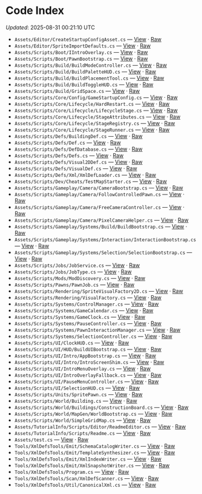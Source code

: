 # Code Index

_Updated_: 2025-08-31 00:21:10 UTC

- `Assets/Editor/CreateStartupConfigAsset.cs` — [View](https://github.com/Natangry/FantasyColony/blob/main/Assets/Editor/CreateStartupConfigAsset.cs) · [Raw](https://raw.githubusercontent.com/Natangry/FantasyColony/main/Assets/Editor/CreateStartupConfigAsset.cs)
- `Assets/Editor/SpriteImportDefaults.cs` — [View](https://github.com/Natangry/FantasyColony/blob/main/Assets/Editor/SpriteImportDefaults.cs) · [Raw](https://raw.githubusercontent.com/Natangry/FantasyColony/main/Assets/Editor/SpriteImportDefaults.cs)
- `Assets/Scripts/Boot/IIntroOverlay.cs` — [View](https://github.com/Natangry/FantasyColony/blob/main/Assets/Scripts/Boot/IIntroOverlay.cs) · [Raw](https://raw.githubusercontent.com/Natangry/FantasyColony/main/Assets/Scripts/Boot/IIntroOverlay.cs)
- `Assets/Scripts/Boot/PawnBootstrap.cs` — [View](https://github.com/Natangry/FantasyColony/blob/main/Assets/Scripts/Boot/PawnBootstrap.cs) · [Raw](https://raw.githubusercontent.com/Natangry/FantasyColony/main/Assets/Scripts/Boot/PawnBootstrap.cs)
- `Assets/Scripts/Build/BuildModeController.cs` — [View](https://github.com/Natangry/FantasyColony/blob/main/Assets/Scripts/Build/BuildModeController.cs) · [Raw](https://raw.githubusercontent.com/Natangry/FantasyColony/main/Assets/Scripts/Build/BuildModeController.cs)
- `Assets/Scripts/Build/BuildPaletteHUD.cs` — [View](https://github.com/Natangry/FantasyColony/blob/main/Assets/Scripts/Build/BuildPaletteHUD.cs) · [Raw](https://raw.githubusercontent.com/Natangry/FantasyColony/main/Assets/Scripts/Build/BuildPaletteHUD.cs)
- `Assets/Scripts/Build/BuildPlacementTool.cs` — [View](https://github.com/Natangry/FantasyColony/blob/main/Assets/Scripts/Build/BuildPlacementTool.cs) · [Raw](https://raw.githubusercontent.com/Natangry/FantasyColony/main/Assets/Scripts/Build/BuildPlacementTool.cs)
- `Assets/Scripts/Build/BuildToggleHUD.cs` — [View](https://github.com/Natangry/FantasyColony/blob/main/Assets/Scripts/Build/BuildToggleHUD.cs) · [Raw](https://raw.githubusercontent.com/Natangry/FantasyColony/main/Assets/Scripts/Build/BuildToggleHUD.cs)
- `Assets/Scripts/Build/GridSpace.cs` — [View](https://github.com/Natangry/FantasyColony/blob/main/Assets/Scripts/Build/GridSpace.cs) · [Raw](https://raw.githubusercontent.com/Natangry/FantasyColony/main/Assets/Scripts/Build/GridSpace.cs)
- `Assets/Scripts/Core/Config/GameStartupConfig.cs` — [View](https://github.com/Natangry/FantasyColony/blob/main/Assets/Scripts/Core/Config/GameStartupConfig.cs) · [Raw](https://raw.githubusercontent.com/Natangry/FantasyColony/main/Assets/Scripts/Core/Config/GameStartupConfig.cs)
- `Assets/Scripts/Core/Lifecycle/HardRestart.cs` — [View](https://github.com/Natangry/FantasyColony/blob/main/Assets/Scripts/Core/Lifecycle/HardRestart.cs) · [Raw](https://raw.githubusercontent.com/Natangry/FantasyColony/main/Assets/Scripts/Core/Lifecycle/HardRestart.cs)
- `Assets/Scripts/Core/Lifecycle/LifecycleStage.cs` — [View](https://github.com/Natangry/FantasyColony/blob/main/Assets/Scripts/Core/Lifecycle/LifecycleStage.cs) · [Raw](https://raw.githubusercontent.com/Natangry/FantasyColony/main/Assets/Scripts/Core/Lifecycle/LifecycleStage.cs)
- `Assets/Scripts/Core/Lifecycle/StageAttributes.cs` — [View](https://github.com/Natangry/FantasyColony/blob/main/Assets/Scripts/Core/Lifecycle/StageAttributes.cs) · [Raw](https://raw.githubusercontent.com/Natangry/FantasyColony/main/Assets/Scripts/Core/Lifecycle/StageAttributes.cs)
- `Assets/Scripts/Core/Lifecycle/StageRegistry.cs` — [View](https://github.com/Natangry/FantasyColony/blob/main/Assets/Scripts/Core/Lifecycle/StageRegistry.cs) · [Raw](https://raw.githubusercontent.com/Natangry/FantasyColony/main/Assets/Scripts/Core/Lifecycle/StageRegistry.cs)
- `Assets/Scripts/Core/Lifecycle/StageRunner.cs` — [View](https://github.com/Natangry/FantasyColony/blob/main/Assets/Scripts/Core/Lifecycle/StageRunner.cs) · [Raw](https://raw.githubusercontent.com/Natangry/FantasyColony/main/Assets/Scripts/Core/Lifecycle/StageRunner.cs)
- `Assets/Scripts/Defs/BuildingDef.cs` — [View](https://github.com/Natangry/FantasyColony/blob/main/Assets/Scripts/Defs/BuildingDef.cs) · [Raw](https://raw.githubusercontent.com/Natangry/FantasyColony/main/Assets/Scripts/Defs/BuildingDef.cs)
- `Assets/Scripts/Defs/Def.cs` — [View](https://github.com/Natangry/FantasyColony/blob/main/Assets/Scripts/Defs/Def.cs) · [Raw](https://raw.githubusercontent.com/Natangry/FantasyColony/main/Assets/Scripts/Defs/Def.cs)
- `Assets/Scripts/Defs/DefDatabase.cs` — [View](https://github.com/Natangry/FantasyColony/blob/main/Assets/Scripts/Defs/DefDatabase.cs) · [Raw](https://raw.githubusercontent.com/Natangry/FantasyColony/main/Assets/Scripts/Defs/DefDatabase.cs)
- `Assets/Scripts/Defs/Defs.cs` — [View](https://github.com/Natangry/FantasyColony/blob/main/Assets/Scripts/Defs/Defs.cs) · [Raw](https://raw.githubusercontent.com/Natangry/FantasyColony/main/Assets/Scripts/Defs/Defs.cs)
- `Assets/Scripts/Defs/Visual2DDef.cs` — [View](https://github.com/Natangry/FantasyColony/blob/main/Assets/Scripts/Defs/Visual2DDef.cs) · [Raw](https://raw.githubusercontent.com/Natangry/FantasyColony/main/Assets/Scripts/Defs/Visual2DDef.cs)
- `Assets/Scripts/Defs/VisualDef.cs` — [View](https://github.com/Natangry/FantasyColony/blob/main/Assets/Scripts/Defs/VisualDef.cs) · [Raw](https://raw.githubusercontent.com/Natangry/FantasyColony/main/Assets/Scripts/Defs/VisualDef.cs)
- `Assets/Scripts/Defs/Xml/XmlDefLoader.cs` — [View](https://github.com/Natangry/FantasyColony/blob/main/Assets/Scripts/Defs/Xml/XmlDefLoader.cs) · [Raw](https://raw.githubusercontent.com/Natangry/FantasyColony/main/Assets/Scripts/Defs/Xml/XmlDefLoader.cs)
- `Assets/Scripts/Dev/Cheats/TestMapStarter.cs` — [View](https://github.com/Natangry/FantasyColony/blob/main/Assets/Scripts/Dev/Cheats/TestMapStarter.cs) · [Raw](https://raw.githubusercontent.com/Natangry/FantasyColony/main/Assets/Scripts/Dev/Cheats/TestMapStarter.cs)
- `Assets/Scripts/Gameplay/Camera/CameraBootstrap.cs` — [View](https://github.com/Natangry/FantasyColony/blob/main/Assets/Scripts/Gameplay/Camera/CameraBootstrap.cs) · [Raw](https://raw.githubusercontent.com/Natangry/FantasyColony/main/Assets/Scripts/Gameplay/Camera/CameraBootstrap.cs)
- `Assets/Scripts/Gameplay/Camera/FollowControlledPawn.cs` — [View](https://github.com/Natangry/FantasyColony/blob/main/Assets/Scripts/Gameplay/Camera/FollowControlledPawn.cs) · [Raw](https://raw.githubusercontent.com/Natangry/FantasyColony/main/Assets/Scripts/Gameplay/Camera/FollowControlledPawn.cs)
- `Assets/Scripts/Gameplay/Camera/FreeCameraController.cs` — [View](https://github.com/Natangry/FantasyColony/blob/main/Assets/Scripts/Gameplay/Camera/FreeCameraController.cs) · [Raw](https://raw.githubusercontent.com/Natangry/FantasyColony/main/Assets/Scripts/Gameplay/Camera/FreeCameraController.cs)
- `Assets/Scripts/Gameplay/Camera/PixelCameraHelper.cs` — [View](https://github.com/Natangry/FantasyColony/blob/main/Assets/Scripts/Gameplay/Camera/PixelCameraHelper.cs) · [Raw](https://raw.githubusercontent.com/Natangry/FantasyColony/main/Assets/Scripts/Gameplay/Camera/PixelCameraHelper.cs)
- `Assets/Scripts/Gameplay/Systems/Build/BuildBootstrap.cs` — [View](https://github.com/Natangry/FantasyColony/blob/main/Assets/Scripts/Gameplay/Systems/Build/BuildBootstrap.cs) · [Raw](https://raw.githubusercontent.com/Natangry/FantasyColony/main/Assets/Scripts/Gameplay/Systems/Build/BuildBootstrap.cs)
- `Assets/Scripts/Gameplay/Systems/Interaction/InteractionBootstrap.cs` — [View](https://github.com/Natangry/FantasyColony/blob/main/Assets/Scripts/Gameplay/Systems/Interaction/InteractionBootstrap.cs) · [Raw](https://raw.githubusercontent.com/Natangry/FantasyColony/main/Assets/Scripts/Gameplay/Systems/Interaction/InteractionBootstrap.cs)
- `Assets/Scripts/Gameplay/Systems/Selection/SelectionBootstrap.cs` — [View](https://github.com/Natangry/FantasyColony/blob/main/Assets/Scripts/Gameplay/Systems/Selection/SelectionBootstrap.cs) · [Raw](https://raw.githubusercontent.com/Natangry/FantasyColony/main/Assets/Scripts/Gameplay/Systems/Selection/SelectionBootstrap.cs)
- `Assets/Scripts/Jobs/JobService.cs` — [View](https://github.com/Natangry/FantasyColony/blob/main/Assets/Scripts/Jobs/JobService.cs) · [Raw](https://raw.githubusercontent.com/Natangry/FantasyColony/main/Assets/Scripts/Jobs/JobService.cs)
- `Assets/Scripts/Jobs/JobType.cs` — [View](https://github.com/Natangry/FantasyColony/blob/main/Assets/Scripts/Jobs/JobType.cs) · [Raw](https://raw.githubusercontent.com/Natangry/FantasyColony/main/Assets/Scripts/Jobs/JobType.cs)
- `Assets/Scripts/Mods/ModDiscovery.cs` — [View](https://github.com/Natangry/FantasyColony/blob/main/Assets/Scripts/Mods/ModDiscovery.cs) · [Raw](https://raw.githubusercontent.com/Natangry/FantasyColony/main/Assets/Scripts/Mods/ModDiscovery.cs)
- `Assets/Scripts/Pawns/PawnJob.cs` — [View](https://github.com/Natangry/FantasyColony/blob/main/Assets/Scripts/Pawns/PawnJob.cs) · [Raw](https://raw.githubusercontent.com/Natangry/FantasyColony/main/Assets/Scripts/Pawns/PawnJob.cs)
- `Assets/Scripts/Rendering/SpriteVisualFactory2D.cs` — [View](https://github.com/Natangry/FantasyColony/blob/main/Assets/Scripts/Rendering/SpriteVisualFactory2D.cs) · [Raw](https://raw.githubusercontent.com/Natangry/FantasyColony/main/Assets/Scripts/Rendering/SpriteVisualFactory2D.cs)
- `Assets/Scripts/Rendering/VisualFactory.cs` — [View](https://github.com/Natangry/FantasyColony/blob/main/Assets/Scripts/Rendering/VisualFactory.cs) · [Raw](https://raw.githubusercontent.com/Natangry/FantasyColony/main/Assets/Scripts/Rendering/VisualFactory.cs)
- `Assets/Scripts/Systems/ControlManager.cs` — [View](https://github.com/Natangry/FantasyColony/blob/main/Assets/Scripts/Systems/ControlManager.cs) · [Raw](https://raw.githubusercontent.com/Natangry/FantasyColony/main/Assets/Scripts/Systems/ControlManager.cs)
- `Assets/Scripts/Systems/GameCalendar.cs` — [View](https://github.com/Natangry/FantasyColony/blob/main/Assets/Scripts/Systems/GameCalendar.cs) · [Raw](https://raw.githubusercontent.com/Natangry/FantasyColony/main/Assets/Scripts/Systems/GameCalendar.cs)
- `Assets/Scripts/Systems/GameClock.cs` — [View](https://github.com/Natangry/FantasyColony/blob/main/Assets/Scripts/Systems/GameClock.cs) · [Raw](https://raw.githubusercontent.com/Natangry/FantasyColony/main/Assets/Scripts/Systems/GameClock.cs)
- `Assets/Scripts/Systems/PauseController.cs` — [View](https://github.com/Natangry/FantasyColony/blob/main/Assets/Scripts/Systems/PauseController.cs) · [Raw](https://raw.githubusercontent.com/Natangry/FantasyColony/main/Assets/Scripts/Systems/PauseController.cs)
- `Assets/Scripts/Systems/PawnInteractionManager.cs` — [View](https://github.com/Natangry/FantasyColony/blob/main/Assets/Scripts/Systems/PawnInteractionManager.cs) · [Raw](https://raw.githubusercontent.com/Natangry/FantasyColony/main/Assets/Scripts/Systems/PawnInteractionManager.cs)
- `Assets/Scripts/Systems/SelectionController.cs` — [View](https://github.com/Natangry/FantasyColony/blob/main/Assets/Scripts/Systems/SelectionController.cs) · [Raw](https://raw.githubusercontent.com/Natangry/FantasyColony/main/Assets/Scripts/Systems/SelectionController.cs)
- `Assets/Scripts/UI/ClockHUD.cs` — [View](https://github.com/Natangry/FantasyColony/blob/main/Assets/Scripts/UI/ClockHUD.cs) · [Raw](https://raw.githubusercontent.com/Natangry/FantasyColony/main/Assets/Scripts/UI/ClockHUD.cs)
- `Assets/Scripts/UI/HUD/BuildUIBootstrap.cs` — [View](https://github.com/Natangry/FantasyColony/blob/main/Assets/Scripts/UI/HUD/BuildUIBootstrap.cs) · [Raw](https://raw.githubusercontent.com/Natangry/FantasyColony/main/Assets/Scripts/UI/HUD/BuildUIBootstrap.cs)
- `Assets/Scripts/UI/Intro/AppBootstrap.cs` — [View](https://github.com/Natangry/FantasyColony/blob/main/Assets/Scripts/UI/Intro/AppBootstrap.cs) · [Raw](https://raw.githubusercontent.com/Natangry/FantasyColony/main/Assets/Scripts/UI/Intro/AppBootstrap.cs)
- `Assets/Scripts/UI/Intro/IntroScreenShim.cs` — [View](https://github.com/Natangry/FantasyColony/blob/main/Assets/Scripts/UI/Intro/IntroScreenShim.cs) · [Raw](https://raw.githubusercontent.com/Natangry/FantasyColony/main/Assets/Scripts/UI/Intro/IntroScreenShim.cs)
- `Assets/Scripts/UI/IntroMenuOverlay.cs` — [View](https://github.com/Natangry/FantasyColony/blob/main/Assets/Scripts/UI/IntroMenuOverlay.cs) · [Raw](https://raw.githubusercontent.com/Natangry/FantasyColony/main/Assets/Scripts/UI/IntroMenuOverlay.cs)
- `Assets/Scripts/UI/IntroOverlayFallback.cs` — [View](https://github.com/Natangry/FantasyColony/blob/main/Assets/Scripts/UI/IntroOverlayFallback.cs) · [Raw](https://raw.githubusercontent.com/Natangry/FantasyColony/main/Assets/Scripts/UI/IntroOverlayFallback.cs)
- `Assets/Scripts/UI/PauseMenuController.cs` — [View](https://github.com/Natangry/FantasyColony/blob/main/Assets/Scripts/UI/PauseMenuController.cs) · [Raw](https://raw.githubusercontent.com/Natangry/FantasyColony/main/Assets/Scripts/UI/PauseMenuController.cs)
- `Assets/Scripts/UI/SelectionHUD.cs` — [View](https://github.com/Natangry/FantasyColony/blob/main/Assets/Scripts/UI/SelectionHUD.cs) · [Raw](https://raw.githubusercontent.com/Natangry/FantasyColony/main/Assets/Scripts/UI/SelectionHUD.cs)
- `Assets/Scripts/Units/SpritePawn.cs` — [View](https://github.com/Natangry/FantasyColony/blob/main/Assets/Scripts/Units/SpritePawn.cs) · [Raw](https://raw.githubusercontent.com/Natangry/FantasyColony/main/Assets/Scripts/Units/SpritePawn.cs)
- `Assets/Scripts/World/Building.cs` — [View](https://github.com/Natangry/FantasyColony/blob/main/Assets/Scripts/World/Building.cs) · [Raw](https://raw.githubusercontent.com/Natangry/FantasyColony/main/Assets/Scripts/World/Building.cs)
- `Assets/Scripts/World/Buildings/ConstructionBoard.cs` — [View](https://github.com/Natangry/FantasyColony/blob/main/Assets/Scripts/World/Buildings/ConstructionBoard.cs) · [Raw](https://raw.githubusercontent.com/Natangry/FantasyColony/main/Assets/Scripts/World/Buildings/ConstructionBoard.cs)
- `Assets/Scripts/World/MapGen/WorldBootstrap.cs` — [View](https://github.com/Natangry/FantasyColony/blob/main/Assets/Scripts/World/MapGen/WorldBootstrap.cs) · [Raw](https://raw.githubusercontent.com/Natangry/FantasyColony/main/Assets/Scripts/World/MapGen/WorldBootstrap.cs)
- `Assets/Scripts/World/SimpleGridMap.cs` — [View](https://github.com/Natangry/FantasyColony/blob/main/Assets/Scripts/World/SimpleGridMap.cs) · [Raw](https://raw.githubusercontent.com/Natangry/FantasyColony/main/Assets/Scripts/World/SimpleGridMap.cs)
- `Assets/TutorialInfo/Scripts/Editor/ReadmeEditor.cs` — [View](https://github.com/Natangry/FantasyColony/blob/main/Assets/TutorialInfo/Scripts/Editor/ReadmeEditor.cs) · [Raw](https://raw.githubusercontent.com/Natangry/FantasyColony/main/Assets/TutorialInfo/Scripts/Editor/ReadmeEditor.cs)
- `Assets/TutorialInfo/Scripts/Readme.cs` — [View](https://github.com/Natangry/FantasyColony/blob/main/Assets/TutorialInfo/Scripts/Readme.cs) · [Raw](https://raw.githubusercontent.com/Natangry/FantasyColony/main/Assets/TutorialInfo/Scripts/Readme.cs)
- `Assets/test.cs` — [View](https://github.com/Natangry/FantasyColony/blob/main/Assets/test.cs) · [Raw](https://raw.githubusercontent.com/Natangry/FantasyColony/main/Assets/test.cs)
- `Tools/XmlDefsTools/Emit/SchemaCatalogWriter.cs` — [View](https://github.com/Natangry/FantasyColony/blob/main/Tools/XmlDefsTools/Emit/SchemaCatalogWriter.cs) · [Raw](https://raw.githubusercontent.com/Natangry/FantasyColony/main/Tools/XmlDefsTools/Emit/SchemaCatalogWriter.cs)
- `Tools/XmlDefsTools/Emit/TemplateSynthesizer.cs` — [View](https://github.com/Natangry/FantasyColony/blob/main/Tools/XmlDefsTools/Emit/TemplateSynthesizer.cs) · [Raw](https://raw.githubusercontent.com/Natangry/FantasyColony/main/Tools/XmlDefsTools/Emit/TemplateSynthesizer.cs)
- `Tools/XmlDefsTools/Emit/XmlIndexWriter.cs` — [View](https://github.com/Natangry/FantasyColony/blob/main/Tools/XmlDefsTools/Emit/XmlIndexWriter.cs) · [Raw](https://raw.githubusercontent.com/Natangry/FantasyColony/main/Tools/XmlDefsTools/Emit/XmlIndexWriter.cs)
- `Tools/XmlDefsTools/Emit/XmlSnapshotWriter.cs` — [View](https://github.com/Natangry/FantasyColony/blob/main/Tools/XmlDefsTools/Emit/XmlSnapshotWriter.cs) · [Raw](https://raw.githubusercontent.com/Natangry/FantasyColony/main/Tools/XmlDefsTools/Emit/XmlSnapshotWriter.cs)
- `Tools/XmlDefsTools/Program.cs` — [View](https://github.com/Natangry/FantasyColony/blob/main/Tools/XmlDefsTools/Program.cs) · [Raw](https://raw.githubusercontent.com/Natangry/FantasyColony/main/Tools/XmlDefsTools/Program.cs)
- `Tools/XmlDefsTools/Scan/XmlDefScanner.cs` — [View](https://github.com/Natangry/FantasyColony/blob/main/Tools/XmlDefsTools/Scan/XmlDefScanner.cs) · [Raw](https://raw.githubusercontent.com/Natangry/FantasyColony/main/Tools/XmlDefsTools/Scan/XmlDefScanner.cs)
- `Tools/XmlDefsTools/Util/CanonicalXml.cs` — [View](https://github.com/Natangry/FantasyColony/blob/main/Tools/XmlDefsTools/Util/CanonicalXml.cs) · [Raw](https://raw.githubusercontent.com/Natangry/FantasyColony/main/Tools/XmlDefsTools/Util/CanonicalXml.cs)
